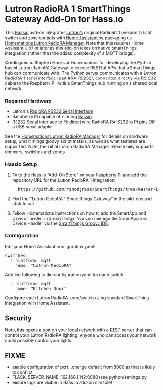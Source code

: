 # Lutron RadioRA 1 SmartThings Gateway Add-On for Hass.io

This [Hassio](https://www.home-assistant.io/hassio/) add-on integrates [Lutron's](http://lutron.com/) original RadioRA 1 (version 1) light switch and zone controls with [Home Assistant](https://www.home-assistant.io/) by packaging up [Homemations Lutron RadioRA Manager](https://github.com/homemations/SmartThings). Note that this requires Home Assistant 0.87 or later as this add-on relies on native SmartThings integration (rather than the added complexity of a MQTT bridge).

Credit goes to Stephen Harris at Homemations for developing the  Python based Lutron RadioRA Gateway to expose RESTful APIs that a SmartThings hub can communicate with. The Python server communicates with a Lutron RadioRA 1 serial interface (part #RA-RS232), connected directly via RS-232 cable to the Raspberry Pi, with a SmartThings hub running on a shared local network.

### Required Hardware

* Lutron's [RadioRA RS232 Serial Interface](http://www.lutron.com/TechnicalDocumentLibrary/044005c.pdf)
* Raspberry Pi capable of running [Hassio](https://www.home-assistant.io/hassio/)
* RS232 Serial interface to Pi: direct wire RadioRA RA-S232 to Pi pins *OR* a USB serial adapter

See the [Homemations Lutron RadioRA Manager](https://github.com/homemations/SmartThings) for details on hardware setup, SmartThings groovy script installs, as well as what features are supported. Note, the initial Lutron RadioRA Manager release only supports dimmers, switches and zones.

### Hassio Setup

1. To to the Hass.io "Add-On Store" on your Raspberry Pi and add the repository URL for the Lutron RadioRA 1 integration:

<pre>
     https://github.com/rsnodgrass/SmartThings/tree/master/Lutron%20RadioRA/hassio/repository
</pre>

2. Find the "Lutron RadioRA 1 SmartThings Gateway" in the add-ons and click Install

3. Follow Homemations instructions on how to add the SmartApp and Device Handler in SmartThings. You can manage the SmartApp and Device Handler via the [SmartThings Groovy IDE](https://graph.api.smartthings.com/).

### Configuration

Edit your Home Assistant configuration.yaml:

<pre>switches:
  - platform: mqtt
    name: "Lutron RadioRA"
</pre>

Add the following to the configuration.yaml for each switch:

<pre>
  - platform: mqtt
    name: "Kitchen Door"
</pre>

Configure each Lutron RadioRA zone/switch using standard SmartThing integration with Home Assistant.

## Security

Note, this opens a port on your local network with a REST server that can control your Lutron RadioRA lighting. Anyone who can access your network could possibly control your lights.

## FIXME

- enable configuration of port...change default from 8080 as that is likely to conflict!
- FLASK_SERVER_NAME: 192.168.1.142:8080 (see python/settings.py)
- ensure logs are visible in Hass.io add-on console!
